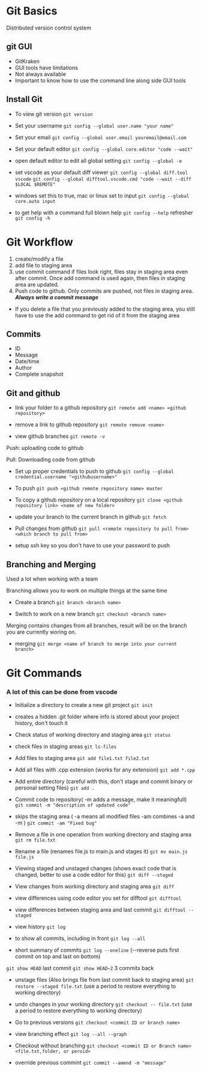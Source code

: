# Git Basics

Distributed version control system

## git GUI

- GitKraken 
- GUI tools have limitations 
- Not always available
- Important to know how to use the command line along side GUI tools 

## Install Git

- To view git version
`git version`  

- Set your username
`git config --global user.name "your name"`

- Set your email
`git config --global user.email youremail@email.com`

- Set your default editor 
`git config --global core.editor "code --wait"`

- open default editor to edit all global setting 
`git config --global -e`

- set vscode as your default diff viewer 
`git config --global diff.tool vscode`
`git config --global difftool.vscode.cmd "code --wait --diff $LOCAL $REMOTE"`


- windows set this to true, mac or linux set to input
`git config --global core.auto input`

- to get help with a command 
full blown help
`git config --help`
refresher 
`git config -h`


# Git Workflow 

1. create/modify a file 
2. add file to staging area 
3. use commit command if files look right, files stay in staging area even after commit. 
Once add command is used again, then files in staging area are updated. 
4. Push code to github. Only commits are pushed, not files in staging area. 
***Always write a commit message***

- If you delete a file that you previously added to the staging area, 
you still have to use the add command to get rid of it from the staging area

## Commits

- ID
- Message 
- Date/time
- Author
- Complete snapshot 

## Git and github

- link your folder to a github repository 
`git remote add <name> <github repository>`

- remove a link to github repository 
`git remote remove <name>`

- view github branches
`git remote -v`

Push: uploading code to github

Pull: Downloading code from github

- Set up proper credentials to push to github
`git config --global credential.username "<githubusername>"`

- To push
`git push <github remote repository name> master`

- To copy a github repository on a local repository
`git clone <github repository link> <name of new folder>`

- update your branch to the current branch in github
`git fetch`

- Pull changes from github 
`git pull <remote repository to pull from> <which branch to pull from>`

- setup ssh key so you don't have to use your password to push

## Branching and Merging 

Used a lot when working with a team

Branching allows you to work on multiple things at the same time

- Create a branch
`git branch <branch name>`

- Switch to work on a new branch
`git checkout <branch name>`

Merging contains changes from all branches, result will be on the branch you are currently woring on.

- merging
`git merge <name of branch to merge into your current branch>`


# Git Commands 
### A lot of this can be done from vscode 

- Initialize a directory to create a new git project
`git init`
- creates a hidden .git folder where info is stored about your project history, don't touch it 

- Check status of working directory and staging area
`git status`

- check files in staging areas 
`git ls-files`

- Add files to staging area 
`git add file1.txt file2.txt`
- Add all files with .cpp extension (works for any extension)
`git add *.cpp`
- Add entire directory (careful with this, don't stage and commit binary or personal setting files)
`git add .`

- Commit code to repository( -m adds a message, make it meaningfull)
`git commit -m "description of updated code"`

- skips the staging area ( -a means all modified files -am combines -a and -m )
`git commit -am "Fixed bug"`

- Remove a file in one operation from working directory and staging area
`git rm file.txt`

- Rename a file (renames file.js to main.js and stages it)
`git mv main.js file.js`

- Viewing staged and unstaged changes (shows exact code that is changed, better to use a code editor for this)
`git diff --staged`

- View changes from working directory and staging area
`git diff`

- view differences using code editor you set for difftool 
`git difftool`

- view differences between staging area and last commit
`git difftool --staged`

- view history 
`git log`

- to show all commits, including in front 
`git log --all`

- short summary of commits 
`git log --oneline` (--reverse puts first commit on top and last on bottom)

`git show HEAD` last commit 
`git show HEAD~2` 3 commits back

- unstage files (Also brings file from last commit back to staging area) 
`git restore --staged file.txt` (use a period to restore everything to working directory)

- undo changes in your working directory 
`git checkout -- file.txt` (use a period to restore everything to working directory)

- Go to previous versions
`git checkout <commit ID or branch name>`

- view branching effect 
`git log --all --graph`

- Checkout without branching 
`git checkout <commit ID or Branch name> <file.txt,folder, or peroid>`

- override previous commint 
`git commit --amend -m "message"`

















